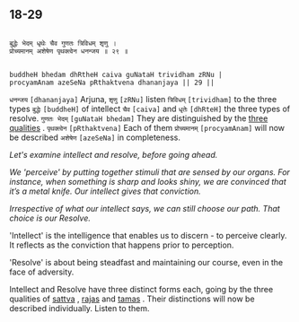 ## 18-29


```shloka-sa

बुद्धेः भेदम् धृथेः चैव गुणतः त्रिविधम् शृणु ।
प्रोच्यमानम् अशेषेण पृथक्त्वेन धनन्जय ॥ २९ ॥

```
```shloka-sa-hk

buddheH bhedam dhRtheH caiva guNataH trividham zRNu |
procyamAnam azeSeNa pRthaktvena dhananjaya || 29 ||

```
`धनन्जय` `[dhananjaya]` Arjuna, `शृणु` `[zRNu]` listen `त्रिविधम्` `[trividham]` to the three types `बुद्धेः` `[buddheH]` of intellect `चैव` `[caiva]` and `धृतेः` `[dhRteH]` the three types of resolve. `गुणतः भेदम्` `[guNataH bhedam]` They are distinguished by the 
[three qualities](14-22.md#satva_rajas_tamas_effects)
. `पृथक्त्वेन` `[pRthaktvena]` Each of them `प्रोच्यमानम्` `[procyamAnam]` will now be described `अशेषेण` `[azeSeNa]` in completeness.

<a name='intellect_and_resolve'></a>
_Let's examine intellect and resolve, before going ahead._

_We 'perceive' by putting together stimuli that are sensed by our organs. For instance, when something is sharp and looks shiny, we are convinced that it’s a metal knife. Our intellect gives that conviction._

_Irrespective of what our intellect says, we can still choose our path. That choice is our Resolve._

'Intellect' is the intelligence that enables us to discern - to perceive clearly. It reflects as the conviction that happens prior to perception.

'Resolve' is about being steadfast and maintaining our course, even in the face of adversity.

Intellect and Resolve have three distinct forms each, going by the three qualities of 
[sattva](14-6.md#sattva)
, 
[rajas](14-7.md#rajas)
 and 
[tamas](14-8.md#tamas)
. Their distinctions will now be described individually. Listen to them.


